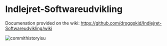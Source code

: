 # Indlejret-Softwareudvikling

Documenation provided on the wiki: https://github.com/droggokid/Indlejret-Softwareudvikling/wiki

![commithistoryisu](https://github.com/droggokid/Indlejret-Softwareudvikling/assets/73861467/b19d2cc9-84f0-491c-be1f-cbacbd2b2e73)

